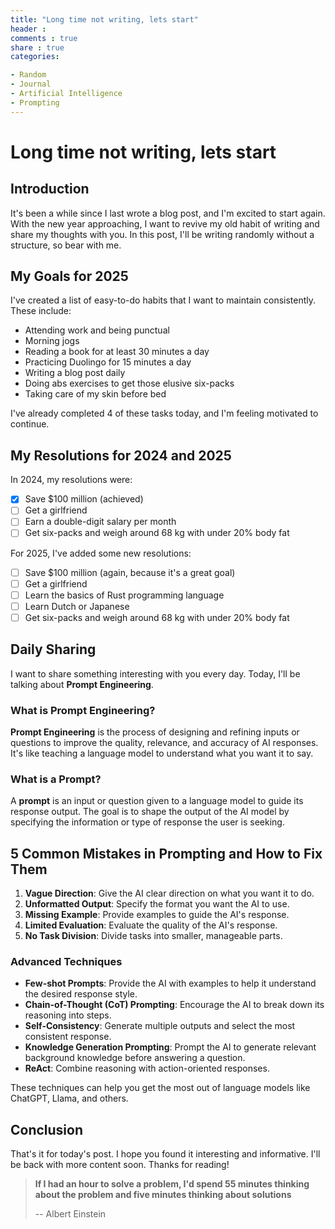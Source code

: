 ```yaml
---
title: "Long time not writing, lets start"
header :
comments : true
share : true
categories:

- Random
- Journal
- Artificial Intelligence
- Prompting
---
```

# Long time not writing, lets start

## Introduction

It's been a while since I last wrote a blog post, and I'm excited to start again. With the new year approaching, I want to revive my old habit of writing and share my thoughts with you. In this post, I'll be writing randomly without a structure, so bear with me.

## My Goals for 2025

I've created a list of easy-to-do habits that I want to maintain consistently. These include:

* Attending work and being punctual
* Morning jogs
* Reading a book for at least 30 minutes a day
* Practicing Duolingo for 15 minutes a day
* Writing a blog post daily
* Doing abs exercises to get those elusive six-packs
* Taking care of my skin before bed

I've already completed 4 of these tasks today, and I'm feeling motivated to continue.

## My Resolutions for 2024 and 2025

In 2024, my resolutions were:

* [X] Save $100 million (achieved)
* [ ] Get a girlfriend
* [ ] Earn a double-digit salary per month
* [ ] Get six-packs and weigh around 68 kg with under 20% body fat

For 2025, I've added some new resolutions:

* [ ] Save $100 million (again, because it's a great goal)
* [ ] Get a girlfriend
* [ ] Learn the basics of Rust programming language
* [ ] Learn Dutch or Japanese
* [ ] Get six-packs and weigh around 68 kg with under 20% body fat

## Daily Sharing

I want to share something interesting with you every day. Today, I'll be talking about **Prompt Engineering**.

### What is Prompt Engineering?

**Prompt Engineering** is the process of designing and refining inputs or questions to improve the quality, relevance, and accuracy of AI responses. It's like teaching a language model to understand what you want it to say.

### What is a Prompt?

A **prompt** is an input or question given to a language model to guide its response output. The goal is to shape the output of the AI model by specifying the information or type of response the user is seeking.

## 5 Common Mistakes in Prompting and How to Fix Them

1. **Vague Direction**: Give the AI clear direction on what you want it to do.
2. **Unformatted Output**: Specify the format you want the AI to use.
3. **Missing Example**: Provide examples to guide the AI's response.
4. **Limited Evaluation**: Evaluate the quality of the AI's response.
5. **No Task Division**: Divide tasks into smaller, manageable parts.

### Advanced Techniques

* **Few-shot Prompts**: Provide the AI with examples to help it understand the desired response style.
* **Chain-of-Thought (CoT) Prompting**: Encourage the AI to break down its reasoning into steps.
* **Self-Consistency**: Generate multiple outputs and select the most consistent response.
* **Knowledge Generation Prompting**: Prompt the AI to generate relevant background knowledge before answering a question.
* **ReAct**: Combine reasoning with action-oriented responses.

These techniques can help you get the most out of language models like ChatGPT, Llama, and others.

## Conclusion

That's it for today's post. I hope you found it interesting and informative. I'll be back with more content soon. Thanks for reading!

> **If I had an hour to solve a problem, I'd spend 55 minutes thinking about the problem and five minutes thinking about solutions**
>
> -- Albert Einstein
